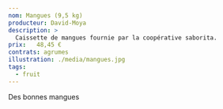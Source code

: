 ```yaml
---
nom: Mangues (9,5 kg) 
producteur: David-Moya
description: >
  Caissette de mangues fournie par la coopérative saborita.
prix:   48,45 €
contrats: agrumes
illustration: ./media/mangues.jpg
tags: 
  - fruit
---
```


Des bonnes mangues